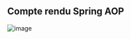 
## Compte rendu Spring AOP

![image](https://user-images.githubusercontent.com/82539023/206756637-97ba2648-4887-4ecb-87e0-fd54e363fd42.png)
